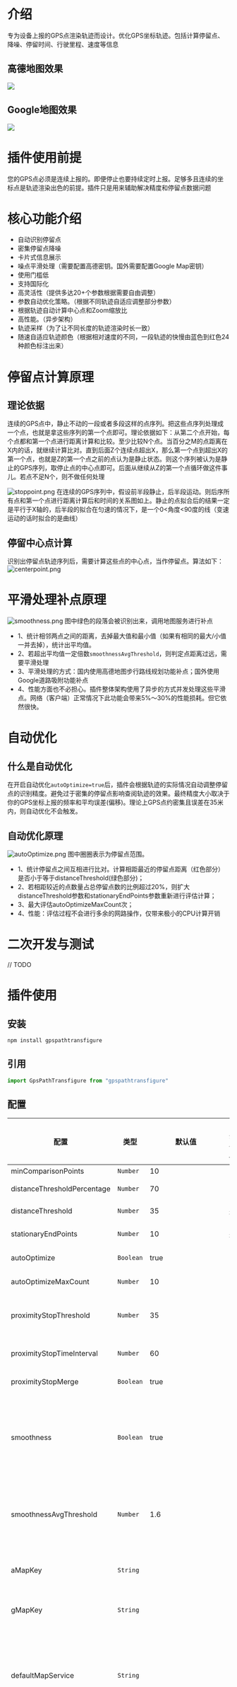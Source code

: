 # 介绍
专为设备上报的GPS点渲染轨迹而设计。优化GPS坐标轨迹。包括计算停留点、降噪、停留时间、行驶里程、速度等信息

## 高德地图效果
![](/doc/amap_track.gif)

## Google地图效果
![](/doc/gmap_track.gif)


# 插件使用前提
您的GPS点必须是连续上报的。即便停止也要持续定时上报。足够多且连续的坐标点是轨迹渲染出色的前提。插件只是用来辅助解决精度和停留点数据问题

# 核心功能介绍
- 自动识别停留点
- 密集停留点降噪
- 卡片式信息展示
- 噪点平滑处理（需要配置高德密钥。国外需要配置Google Map密钥）
- 使用门槛低
- 支持国际化
- 高灵活性（提供多达20+个参数根据需要自由调整）
- 参数自动优化策略。（根据不同轨迹自适应调整部分参数）
- 根据轨迹自动计算中心点和Zoom缩放比
- 高性能。（异步架构）
- 轨迹采样（为了让不同长度的轨迹渲染时长一致）
- 随速自适应轨迹颜色（根据相对速度的不同，一段轨迹的快慢由蓝色到红色24种颜色标注出来）

# 停留点计算原理
## 理论依据
连续的GPS点中，静止不动的一段或者多段这样的点序列。把这些点序列处理成一个点，也就是拿这些序列的第一个点即可。理论依据如下：从第二个点开始，每个点都和第一个点进行距离计算和比较。至少比较N个点。当百分之M的点距离在X内的话，就继续计算比对。直到后面Z个连续点超出X，那么第一个点到超出X的第一个点，也就是Z的第一个点之前的点认为是静止状态。则这个序列被认为是静止的GPS序列，取停止点的中心点即可。后面从继续从Z的第一个点循环做这件事儿。若点不足N个，则不做任何处理

![stoppoint.png](/doc/stoppoint.png)
在连续的GPS序列中，假设前半段静止，后半段运动。则后序所有点和第一个点进行距离计算后和时间的关系图如上。静止的点拟合后的结果一定是平行于X轴的，后半段的拟合在匀速的情况下，是一个0<角度<90度的线（变速运动的话时拟合的是曲线）

## 停留中心点计算
识别出停留点轨迹序列后，需要计算这些点的中心点，当作停留点。算法如下：
![centerpoint.png](/doc/centerpoint.png)

# 平滑处理补点原理
![smoothness.png](/doc/smoothness.png)
图中绿色的段落会被识别出来，调用地图服务进行补点

- 1、统计相邻两点之间的距离，去掉最大值和最小值（如果有相同的最大/小值一并去掉），统计出平均值。
- 2、若超出平均值一定倍数`smoothnessAvgThreshold`，则判定点距离过远，需要平滑处理
- 3、平滑处理的方式：国内使用高德地图步行路线规划功能补点；国外使用Google道路吸附功能补点
- 4、性能方面也不必担心。插件整体架构使用了异步的方式并发处理这些平滑点。网络（客户端）正常情况下此功能会带来5%～30%的性能损耗。但它依然很快。

# 自动优化
## 什么是自动优化
在开启自动优化`autoOptimize=true`后，插件会根据轨迹的实际情况自动调整停留点的识别精度。避免过于密集的停留点影响查阅轨迹的效果。最终精度大小取决于你的GPS坐标上报的频率和平均误差(偏移)。理论上GPS点约密集且误差在35米内，则自动优化不会触发。
## 自动优化原理
![autoOptimize.png](/doc/autoOptimize.png)
图中圈圈表示为停留点范围。

- 1、统计停留点之间互相进行比对。计算相距最近的停留点距离（红色部分）是否小于等于distanceThreshold(绿色部分)；
- 2、若相距较近的点数量占总停留点数的比例超过20%，则扩大distanceThreshold参数和stationaryEndPoints参数重新进行评估计算；
- 3、最大评估autoOptimizeMaxCount次；
- 4、性能：评估过程不会进行多余的网路操作，仅带来极小的CPU计算开销


# 二次开发与测试
// TODO

# 插件使用
## 安装
``` shell
npm install gpspathtransfigure
```
## 引用
``` javascript
import GpsPathTransfigure from "gpspathtransfigure"
```
## 配置
|配置|类型|默认值|自动优化|备注|
|--|--|--|--|--|
|minComparisonPoints |`Number`| 10|| 最少比较的点数 |
|distanceThresholdPercentage |`Number`| 70|| 距离阈值内的点的`百分比` |
|distanceThreshold |`Number`| 35|`是`| 距离阈值，单位为`米` |
|stationaryEndPoints |`Number`| 10|`是`| 判断静止状态结束的连续点数 |
|autoOptimize |`Boolean`| true|| 是否开启参数自动优化 |
|autoOptimizeMaxCount |`Number`| 10||自动优化调整次数上限|
|proximityStopThreshold|`Number`|35|| 近距离停留点距离阈值。此值通常要大于等于distanceThreshold|
|proximityStopTimeInterval|`Number`|60||近距离停留点时间间隔阈值。单位`分钟`|
|proximityStopMerge|`Boolean`|true|| 近距离停留点合并。建议默认开启|
|smoothness|`Boolean`|true||是否开启停留点前后点位的平滑过度。你必须配置对应的地图密钥。否则无效。开启此项会额外消耗移动端流量，并且轨迹渲染速度也会降低|
|smoothnessAvgThreshold|`Number`|1.6||平滑过度距离倍数阈值。点之间的距离超过平均值的这个倍数后，才会被捕捉到进行平滑处理|
|aMapKey|`String`||| 配置高德地图可以调用路线规划的`Web服务密钥`。平滑过度时使用|
|gMapKey|`String`||| 配置google地图`密钥`。平滑过度时使用|
|defaultMapService|`String`||| 默认地图服务。枚举值【amap】【gmap】。配置后将会强制使用相应的地图服务。不配置，则默认语言是zh时使用amap。其它语言都使用googleMap|
|format |`Boolean`| true||是否格式化数据内容。如里程、时间信息。若开启则根据locale配置输出对应国家语言的信息的内容|
|locale |`String`| zh||设置语言|
|timeformat|`String`|yyyy-MM-dd HH mm:ss||指定时间格式化方式|
|mapWidth|`Number`|1024||地图容器的宽度。单位`px`。zoom计算时使用|
|mapHeight|`Number`|768||地图容器的高度。单位`px`。zoom计算时使用|
|defaultZoom|`Number`|16||默认地图缩放比。如果无法根据轨迹计算出缩放比，则使用此值|
|pathColorOptimize|`Boolean`|true||是否开启轨迹颜色美化|
|speedColors|`Array`| `["#3366FF", "#3369FF", "#336CFF", "#336FFF", "#3372FF", "#3375FF","#3399FF", "#33A3FF", "#33ADFF", "#33B7FF", "#33C1FF", "#33CCFF", "#66FF00", "#7FFF00", "#99FF00", "#B2FF00", "#CCFF00", "#E6FF00", "#FFCC00", "#FF9933", "#FF9966", "#FF6633", "#FF3300", "#FF0000"]`||速度由慢到快的24级颜色代码|
|samplePointsNum|`Number`|200||轨迹采样数。用于控制返回值samplePoints的长度。samplePoints用于渲染轨迹使用|

## 使用案例(Vue3)
``` javascript
<script setup>
  import { onMounted } from "vue";
  import GpsPathTransfigure from "gpspathtransfigure"
......

onMounted(async ()=>{
    var gpsPoint =[
    ......
    {lon: 14.3908478, lat: 38.3038816, currentTime: '2024-06-27 01:43:36'},
    {lon: 114.3908478, lat: 38.3038816, currentTime: '2024-06-27 01:46:35'},
    {lon: 114.3906792, lat: 38.3037608, currentTime: '2024-06-27 01:47:50'},
    {lon: 114.3906634, lat: 38.3037528, currentTime: '2024-06-27 01:47:55'},
    ......
    ]

    GpsPathTransfigure.conf({
      locale:'zh',
      aMapKey:webApiKey,
      defaultMapService:'amap',
      openDebug:false,
      pathColorOptimize:true,
      samplePointsNum:300
    })

  const staticPoints = await GpsPathTransfigure.optimize(pathParam);
    const { finalPoints, stopPoints,trajectoryPoints, center, zoom ,segmentInfo,startPoint,endPoint,samplePoints} = staticPoints;

    ......
}
......
</script>
```
请注意，在使用此插件时需要异步引用。代码中直接使用finalPoints渲染轨迹即可。若想要渲染停留点标注效果，则渲染所有的stopPoints。渲染带颜色的轨迹请使用trajectoryPoints渲染。高德地图和Google地图的渲染案例请查阅Amap.vue/Gmap.vue源码


## 进度条使用方法
``` javascript
<template>
......
<ProgressChart :data="playPoints" :onMove="handleMove" :setPosition="playPosition" sliderImage="data:image/png;base64,iVBORw0KGgoAAAANSUhEUgAAADAAAAAwCAYAAABXAvmHAAAAAXNSR0IArs4c6QAAASBJREFUaEPtltENgkAQRO/q0H6oRNsQ29BK6EfrwGBi4gey9zIsCXH85bG3s7NyU8vOf3Xn/RcLOJ6HfhzLZXKy1nJ93Lp+yVXKRxsiOfDdzOegJRGUj5p/D60F+sUcTsM49+x572brUr6lt/8WQFeC8ukOTAfQPyXlIxHSCkXFt3huAVtMeekMO2AHxAnIK0Q/i5SP9EkC6MVE+ah5ZyEaziif7gBdCcqnC3AWahlxwEhfoRXOl0tYgDxCsYAdEAcovy47QLMN5SOFkgB6MVE+at5ZiGYbyqc7QFeC8ukCnIVaRuwstMKUMktI90BmY621LaB1Ulmc7ADNNpSPhEsC6MVE+ah5ZyGabSif7gBdCcqnC3AWahmxs9AKU8os8QK/SiBAyMIBIAAAAABJRU5ErkJggg==" />
......
</template>
<script setup>
import ProgressChart from 'gpspathtransfigure/src/component/ProgressChart.vue';

  //用于可播放的轨迹点
  let playPoints = []
  //播放位置。这里是轨迹点的下标。修改后可反响控制进度条进度
  let playPosition = ref(0)

  /**
   * 拖动进度条时的回调。
   * @param {*} index 轨迹下标
   */
  const handleMove = (index) => {
  //在这里处理回调。index是轨迹数据下标
  };

</script>
```
项目中Amap.vue有完整的使用案例

## 返回值说明
|返回值|含义|
|--|--|
|finalPoints|轨迹。格式[{lon: xx, lat: xx, currentTime: xx}]，若坐标点中出现`type: 'add'`则代表此点是噪点平滑处理时的补点|
|stopPoints|停留点。格式[{lon: xx, lat: xx, currentTime: xx}]|
|trajectoryPoints|颜色渲染后的轨迹信息|
|center|中心点。格式{lon: xx, lat: xx, currentTime: xx}|
|zoom|缩放比|
|segmentInfo|分段信息|
|startPoint|开始点|
|endPoint|结束点|
|samplePoints|轨迹抽样数据（固定数量）|


# 问题交流反馈或issues
 QQ：914245697